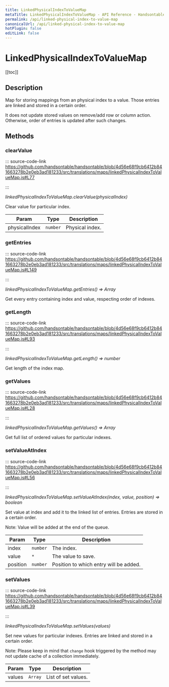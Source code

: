 ```yaml
---
title: LinkedPhysicalIndexToValueMap
metaTitle: LinkedPhysicalIndexToValueMap - API Reference - Handsontable Documentation
permalink: /api/linked-physical-index-to-value-map
canonicalUrl: /api/linked-physical-index-to-value-map
hotPlugin: false
editLink: false
---
```


# LinkedPhysicalIndexToValueMap

[[toc]]

## Description

Map for storing mappings from an physical index to a value. Those entries are linked and stored in a certain order.

It does not update stored values on remove/add row or column action. Otherwise, order of entries is updated after
such changes.


## Methods

### clearValue

::: source-code-link https://github.com/handsontable/handsontable/blob/4d56e68f9cb6412b841663278b2e0eb3ad181233/src/translations/maps/linkedPhysicalIndexToValueMap.js#L77

:::

_linkedPhysicalIndexToValueMap.clearValue(physicalIndex)_

Clear value for particular index.


| Param | Type | Description |
| --- | --- | --- |
| physicalIndex | `number` | Physical index. |



### getEntries

::: source-code-link https://github.com/handsontable/handsontable/blob/4d56e68f9cb6412b841663278b2e0eb3ad181233/src/translations/maps/linkedPhysicalIndexToValueMap.js#L149

:::

_linkedPhysicalIndexToValueMap.getEntries() ⇒ Array_

Get every entry containing index and value, respecting order of indexes.



### getLength

::: source-code-link https://github.com/handsontable/handsontable/blob/4d56e68f9cb6412b841663278b2e0eb3ad181233/src/translations/maps/linkedPhysicalIndexToValueMap.js#L93

:::

_linkedPhysicalIndexToValueMap.getLength() ⇒ number_

Get length of the index map.



### getValues

::: source-code-link https://github.com/handsontable/handsontable/blob/4d56e68f9cb6412b841663278b2e0eb3ad181233/src/translations/maps/linkedPhysicalIndexToValueMap.js#L28

:::

_linkedPhysicalIndexToValueMap.getValues() ⇒ Array_

Get full list of ordered values for particular indexes.



### setValueAtIndex

::: source-code-link https://github.com/handsontable/handsontable/blob/4d56e68f9cb6412b841663278b2e0eb3ad181233/src/translations/maps/linkedPhysicalIndexToValueMap.js#L56

:::

_linkedPhysicalIndexToValueMap.setValueAtIndex(index, value, position) ⇒ boolean_

Set value at index and add it to the linked list of entries. Entries are stored in a certain order.

Note: Value will be added at the end of the queue.


| Param | Type | Description |
| --- | --- | --- |
| index | `number` | The index. |
| value | `*` | The value to save. |
| position | `number` | Position to which entry will be added. |



### setValues

::: source-code-link https://github.com/handsontable/handsontable/blob/4d56e68f9cb6412b841663278b2e0eb3ad181233/src/translations/maps/linkedPhysicalIndexToValueMap.js#L39

:::

_linkedPhysicalIndexToValueMap.setValues(values)_

Set new values for particular indexes. Entries are linked and stored in a certain order.

Note: Please keep in mind that `change` hook triggered by the method may not update cache of a collection immediately.


| Param | Type | Description |
| --- | --- | --- |
| values | `Array` | List of set values. |
